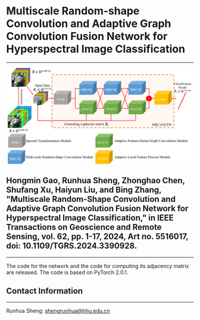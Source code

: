 # Multiscale Random-shape Convolution and Adaptive Graph Convolution Fusion Network for Hyperspectral Image Classification
----------
![image](https://github.com/shengrunhua/MRCAGCFN/blob/main/Overview%20of%20proposed%20MRCAGCFN.png)
## Hongmin Gao, Runhua Sheng, Zhonghao Chen, Shufang Xu, Haiyun Liu, and Bing Zhang, "Multiscale Random-Shape Convolution and Adaptive Graph Convolution Fusion Network for Hyperspectral Image Classification," in IEEE Transactions on Geoscience and Remote Sensing, vol. 62, pp. 1-17, 2024, Art no. 5516017, doi: 10.1109/TGRS.2024.3390928.
----------
The code for the network and the code for computing its adjacency matrix are released. The code is based on PyTorch 2.0.1.
## Contact Information
----------
Runhua Sheng: shengrunhua@hhu.edu.cn
